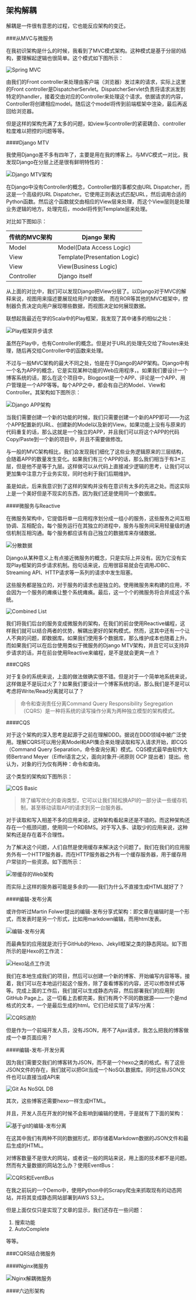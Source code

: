 架构解耦
---

解耦是一件很有意思的过程，它也能反应架构的变迁。

###从MVC与微服务

在我初识架构是什么的时候，我看到了MVC模式架构。这种模式是基于分层的结构，要理解起逻辑也很简单。这个模式如下图所示：

![Spring MVC](chapters/chapter8/spring-mvc.png)

由我们的Front controller来处理由客户端（浏览器）发过来的请求，实际上这里的Front controller是DispatcherServlet。DispatcherServlet负责将请求派发到特定的handler，接着交由对应的Controller来处理这个请求。依据请求的内容，Controller将创建相应model。随后这个model将传到前端框架中渲染，最后再返回给浏览器。

但是这样的架构充满了太多的问题，如view与controller的紧密耦合、controller粒度难以把控的问题等等。

####Django MTV

我使用Django差不多有四年了，主要是用在我的博客上。与MVC模式一对比，我发现Django在分层上还是很有鲜明特性的：

![Django MTV架构](chapters/chapter8/django-mtv.png)

在Django中没有Controller的概念，Controller做的事都交由URL Dispatcher，而这是一个高级的URL Dispatcher。它使用正则表达式匹配URL，然后调用合适的Python函数。然后这个函数就交由相应的View层来处理，而这个View层则是处理业务逻辑的地方。处理完后，model将传到Template层来处理。

对比如下图如示：

传统的MVC架构 | Django 架构
----------------------|-----------
Model      | Model(Data Access Logic)
View       |Template(Presentation Logic)
View       | View(Business Logic)
Controller | Django itself

从上面的对比中，我们可以发现Django把View分层了。以Django对于MVC的解释来说，视图用来描述要展现给用户的数据。 而在ROR等其他的MVC框架中，控制器负责决定向用户展现哪些数据，而视图决定如何展现数据。

联想起我最近在学的Scala中的Play框架，我发现了其中诸多的相似之处：

![Play框架异步请求](chapters/chapter8/playarchtectureasyncrequest.png)

虽然在Play中，也有Controller的概念。但是对于URL的处理先交给了Routes来处理，随后再交给Controller中的函数来处理。

不过与一般MVC架构的最大不同之处，怕是在于Django的APP架构。Django中有一个名为APP的概念，它是实现某种功能的Web应用程序，。如果我们要设计一个博客系统的话，那么在这个项目中，Blogpost是一个APP、评论是一个APP、用户管理是一个APP等等。每个APP之中，都会有自己的Model、View和Controller。其架构如下图所示：

![Django APP架构](chapters/chapter8/django_app_arch.jpg)

当我们需要创建一个新的功能的时候，我们只需要创建一个新的APP即可——为这个APP配置新的URL、创建新的Model以及新的View。如果功能上没有与原来的代码重复的话，那么这就是一个独立的APP，并且我们可以将这个APP的代码Copy/Paste到一个新的项目中，并且不需要做修改。

与一般的MVC架构相比，我们会发现我们细化了这些业务逻辑原来的三层结构，会随着APP的数量发生变化。如果我们有三个APP的话，那么我们相当于有3*三层，但是他不是等于九层。这样做可以从代码上直接减少逻辑的思考，让我们可以更加集中注意力于业务实现，同时也利于我们后期维护。

虽是如此，后来我意识到了这样的架构并没有在意识有太多的先进之处。而这实际上是一个美好但是不现实的东西，因为我们还是使用同一个数据库。

####微服务与Reactive

在微服务架构中，它提倡将单一应用程序划分成一组小的服务，这些服务之间互相协调、互相配合。每个服务运行在其独立的进程中，服务与服务间采用轻量级的通信机制互相沟通。每个服务都应该有自己独立的数据库来存储数据。

![分散数据](chapters/chapter8/decentralised-data.png)

Django从某种意义上有点接近微服务的概念，只是实际上并没有。因为它没有实现Play框架的异步请求机制。抱句话来说，应用很容易就会在调用JDBC、Streaming API、HTTP请求等一系列的请求中发生阻塞。

这些服务都是独立的，对于服务的请求也是独立的。使用微服务来构建的应用，不会因为一个服务的瘫痪让整个系统瘫痪。最后，这一个个的微服务将合并成这个系统。

![Combined List](chapters/chapter8/combinedlist.png)

我们将我们后台的服务变成微服务的架构，在我们的前台使用Reactive编程，这样我们就可以结合两者的优势，解耦出更好的架构模式。然而，这其中还有一个让人不爽的问题，即数据库。如果我们使用多个数据库，那么维护成本也随着上升。而如果我们可以在后台使用类似于微服务的Django MTV架构，并且它可以支持异步请求的话，并在前台使用Reactive来编程，是不是就会更爽一点？

###CQRS

对于复杂的系统来说，上面的做法做确实很不错。但是对于一个简单地系统来说，这样做是不是玩过火了？如果我们要设计一个博客系统的话，那么我们是不是可以考虑将Write/Read分离就可以了？

> 命令和查询责任分离Command Query Responsibility Segregation（CQRS）是一种将系统的读写操作分离为两种独立模型的架构模式。

####CQS

对于这个架构的深入思考是起源于之前在理解DDD。据说在DDD领域中被广泛使用。理解CQRS可以用分离Model和API集合来处理读取和写入请求开始，即CQS（Command Query Separation，命令查询分离）模式。CQS模式最早由软件大师Bertrand Meyer（Eiffel语言之父，面向对象开-闭原则 OCP 提出者）提出。他认为，对象的行为仅有两种：命令和查询。

这个类型的架构如下图所示：

![CQS Basic](chapters/chapter8/cqrs-2.png)

> 除了编写优化的查询类型，它可以让我们轻松换API的一部分读一些缓存机制，甚至移动读取API的请求到另一台服务器。

对于读取和写入相差不多的应用来说，这种架构看起来还是不错的。而这种架构还存在一个瓶颈问题，使用同一个RDBMS。对于写入多、读取少的应用来说，这种架构还是存在着不合理性。

为了解决这个问题，人们自然是使用缓存来解决这个问题了。我们在我们的应用服务外有一个HTTP服务器，而在HTTP服务器之外有一个缓存服务器，用于缓存用户常驻的一些资源。如下图所示：

![带缓存的Web架构](chapters/chapter8/cache-website-blog.png)

而实际上这样的服务器可能是多余的——我们为什么不直接生成HTML就好了？

####编辑-发布分离

或许你听过Martin Folwer提出的编辑-发布分享式架构：即文章在编辑时是一个形式，而发表时是另一个形式，比如用markdown编辑，而用html发表。

![编辑-发布分离](chapters/chapter8/edit-pub.jpg)

而最典型的应用就是流行于GitHub的Hexo、Jekyll框架之类的静态网站。如下图所示的是Hexo的工作流：

![Hexo站点工作流](chapters/chapter8/hexo-workflow.png)

我们在本地生成我们的项目，然后可以创建一个新的博客、开始编写内容等等。接着，我们可以在本地运行起这个服务，除了查看博客的内容，还可以修改样式等等。完成上面的工作后，我们就可以生成静态内容，然后部署我们的应用到GitHub Page上。这一切看上去都完美，我们有两个不同的数据源——一个是md格式的文本，一个是最后生成的html。它们已经实现了读写/分离：

![CQRS进阶](chapters/chapter8/cqrs-separate-storage.png)

但是作为一个前端开发人员，没有JSON，用不了Ajax请求，我怎么把我的博客做成一个单页面应用？

####编辑-发布-开发分离

因为我们需要交我们的博客转为JSON，而不是一个hexo之类的格式。有了这些JSON文件的存在，我们就可以把Git当成一个NoSQL数据库。同时这些JSON文件也可以直接当成API来

![Git As NoSQL DB](chapters/chapter8/git-internals-commits.png)

其次，这些博客还需要hexo一样生成HTML。

并且，开发人员在开发的时候不会影响到编辑的使用，于是就有了下面的架构：

![基于git的编辑-发布分离](chapters/chapter8/travis-edit-publish-code.png)

在这其中我们有两种不同的数据形式，即存储着Markdown数据的JSON文件和最后生成的HTML。

对博客数量不是很大的网站，或者说一般的网站来说，用上面的技术都不是问题。然而有大量数据的网站怎么办？使用EventBus：

![CQRS和EventBus](chapters/chapter8/cqrs-arch.png)

在我之前玩的一个Demo中，使用Python中的Scrapy爬虫来抓取现有的动态网站，并将其变成静态网站部署到AWS S3上。

但是上面仅仅只是实现了文章的显示，我们还存在一些问题：

1. 搜索功能
2. AutoComplete

等等。

###CQRS结合微服务



####Nginx微服务

![Nginx解耦微服务](chapters/chapter8/nginx-microservices.png)

####六边形架构

